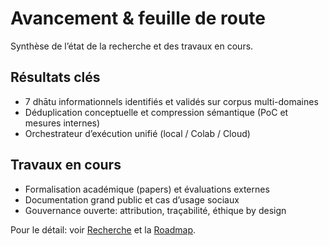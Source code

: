 # Avancement & feuille de route

Synthèse de l’état de la recherche et des travaux en cours.

## Résultats clés
- 7 dhātu informationnels identifiés et validés sur corpus multi-domaines
- Déduplication conceptuelle et compression sémantique (PoC et mesures internes)
- Orchestrateur d’exécution unifié (local / Colab / Cloud)

## Travaux en cours
- Formalisation académique (papers) et évaluations externes
- Documentation grand public et cas d’usage sociaux
- Gouvernance ouverte: attribution, traçabilité, éthique by design

Pour le détail: voir [Recherche](research/index.md) et la [Roadmap](OPERATIONS/DevOps/roadmap.md).
